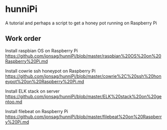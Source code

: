 # hunniPi

A tutorial and perhaps a script to get a honey pot running on Raspberry Pi

Work order
-----------------------------  
Install raspbian OS on Raspberry Pi  
https://github.com/jonsag/hunniPi/blob/master/raspbian%20OS%20on%20Raspberry%20Pi.md  

Install cowrie ssh honeypot on Raspberry Pi  
https://github.com/jonsag/hunniPi/blob/master/cowrie%2C%20ssh%20honeypot%20on%20Raspberry%20Pi.md  

Install ELK stack on server  
https://github.com/jonsag/hunniPi/blob/master/ELK%20stack%20on%20gentoo.md  

Install filebeat on Raspberry Pi 
https://github.com/jonsag/hunniPi/blob/master/filebeat%20on%20Raspberry%20Pi.md  





  
 




  















